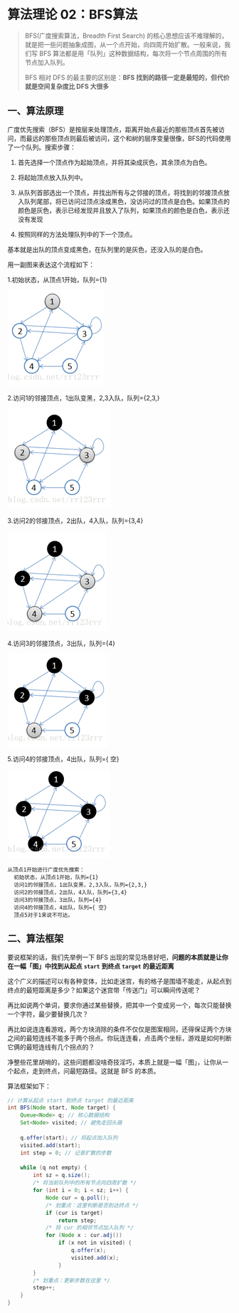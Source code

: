 # 算法理论 02：BFS算法

> BFS(广度搜索算法，Breadth First Search) 的核心思想应该不难理解的，就是把一些问题抽象成图，从一个点开始，向四周开始扩散。一般来说，我们写 BFS 算法都是用「队列」这种数据结构，每次将一个节点周围的所有节点加入队列。
>
> BFS 相对 DFS 的最主要的区别是：**BFS 找到的路径一定是最短的，但代价就是空间复杂度比 DFS 大很多**

## 一、算法原理

广度优先搜索（BFS）是按层来处理顶点，距离开始点最近的那些顶点首先被访问，而最远的那些顶点则最后被访问，这个和树的层序变量很像，BFS的代码使用了一个队列。搜索步骤：

1. 首先选择一个顶点作为起始顶点，并将其染成灰色，其余顶点为白色。

2. 将起始顶点放入队列中。

3. 从队列首部选出一个顶点，并找出所有与之邻接的顶点，将找到的邻接顶点放入队列尾部，将已访问过顶点涂成黑色，没访问过的顶点是白色。如果顶点的颜色是灰色，表示已经发现并且放入了队列，如果顶点的颜色是白色，表示还没有发现
4. 按照同样的方法处理队列中的下一个顶点。

基本就是出队的顶点变成黑色，在队列里的是灰色，还没入队的是白色。
  

用一副图来表达这个流程如下：

1.初始状态，从顶点1开始，队列={1}



![image-20210628091222365](图片/image-20210628091222365.png)

2.访问1的邻接顶点，1出队变黑，2,3入队，队列={2,3,}

![image-20210628091300978](图片/image-20210628091300978.png)

3.访问2的邻接顶点，2出队，4入队，队列={3,4}

![image-20210628091320025](图片/image-20210628091320025.png)

4.访问3的邻接顶点，3出队，队列={4}

![image-20210628091341088](图片/image-20210628091341088.png)

5.访问4的邻接顶点，4出队，队列={ 空}

![image-20210628091403576](图片/image-20210628091403576.png)

```
从顶点1开始进行广度优先搜索：
  初始状态，从顶点1开始，队列={1}
  访问1的邻接顶点，1出队变黑，2,3入队，队列={2,3,}
  访问2的邻接顶点，2出队，4入队，队列={3,4}
  访问3的邻接顶点，3出队，队列={4}
  访问4的邻接顶点，4出队，队列={ 空}
  顶点5对于1来说不可达。
```

## 二、算法框架

要说框架的话，我们先举例一下 BFS 出现的常见场景好吧，**问题的本质就是让你在一幅「图」中找到从起点** **`start`** **到终点** **`target`** **的最近距离**

这个广义的描述可以有各种变体，比如走迷宫，有的格子是围墙不能走，从起点到终点的最短距离是多少？如果这个迷宫带「传送门」可以瞬间传送呢？

再比如说两个单词，要求你通过某些替换，把其中一个变成另一个，每次只能替换一个字符，最少要替换几次？

再比如说连连看游戏，两个方块消除的条件不仅仅是图案相同，还得保证两个方块之间的最短连线不能多于两个拐点。你玩连连看，点击两个坐标，游戏是如何判断它俩的最短连线有几个拐点的？

净整些花里胡哨的，这些问题都没啥奇技淫巧，本质上就是一幅「图」，让你从一个起点，走到终点，问最短路径。这就是 BFS 的本质。

算法框架如下：

```java
// 计算从起点 start 到终点 target 的最近距离
int BFS(Node start, Node target) {
    Queue<Node> q; // 核心数据结构
    Set<Node> visited; // 避免走回头路

    q.offer(start); // 将起点加入队列
    visited.add(start);
    int step = 0; // 记录扩散的步数

    while (q not empty) {
        int sz = q.size();
        /* 将当前队列中的所有节点向四周扩散 */
        for (int i = 0; i < sz; i++) {
            Node cur = q.poll();
            /* 划重点：这里判断是否到达终点 */
            if (cur is target)
                return step;
            /* 将 cur 的相邻节点加入队列 */
            for (Node x : cur.adj())
                if (x not in visited) {
                    q.offer(x);
                    visited.add(x);
                }
        }
        /* 划重点：更新步数在这里 */
        step++;
    }
}
```

